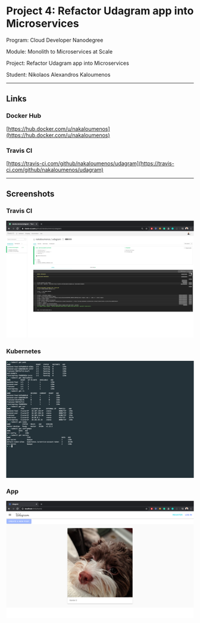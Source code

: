 # Project 4: Refactor Udagram app into Microservices

Program: Cloud Developer Nanodegree

Module: Monolith to Microservices at Scale

Project: Refactor Udagram app into Microservices

Student: Nikolaos Alexandros Kaloumenos

---

## Links

### Docker Hub

[https://hub.docker.com/u/nakaloumenos](https://hub.docker.com/u/nakaloumenos)

### Travis CI

[https://travis-ci.com/github/nakaloumenos/udagram](https://travis-ci.com/github/nakaloumenos/udagram)

---

## Screenshots

### Travis CI

![screenshot](https://github.com/nakaloumenos/udagram/blob/dev/travis.png)

### Kubernetes

![screenshot](https://github.com/nakaloumenos/udagram/blob/dev/kubernetes.png)

### App

![screenshot](https://github.com/nakaloumenos/udagram/blob/dev/app.png)
